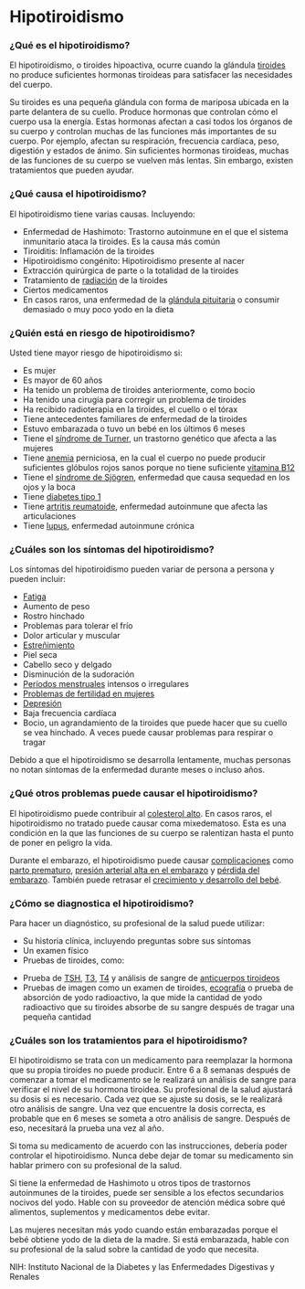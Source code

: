 Hipotiroidismo
==============


### ¿Qué es el hipotiroidismo?


El hipotiroidismo, o tiroides hipoactiva, ocurre cuando la glándula [tiroides](https://medlineplus.gov/spanish/thyroiddiseases.html) no produce suficientes hormonas tiroideas para satisfacer las necesidades del cuerpo.


Su tiroides es una pequeña glándula con forma de mariposa ubicada en la parte delantera de su cuello. Produce hormonas que controlan cómo el cuerpo usa la energía. Estas hormonas afectan a casi todos los órganos de su cuerpo y controlan muchas de las funciones más importantes de su cuerpo. Por ejemplo, afectan su respiración, frecuencia cardíaca, peso, digestión y estados de ánimo. Sin suficientes hormonas tiroideas, muchas de las funciones de su cuerpo se vuelven más lentas. Sin embargo, existen tratamientos que pueden ayudar.


### ¿Qué causa el hipotiroidismo?


El hipotiroidismo tiene varias causas. Incluyendo:


* Enfermedad de Hashimoto: Trastorno autoinmune en el que el sistema inmunitario ataca la tiroides. Es la causa más común
* Tiroiditis: Inflamación de la tiroides
* Hipotiroidismo congénito: Hipotiroidismo presente al nacer
* Extracción quirúrgica de parte o la totalidad de la tiroides
* Tratamiento de [radiación](https://medlineplus.gov/spanish/radiationtherapy.html) de la tiroides
* Ciertos medicamentos
* En casos raros, una enfermedad de la [glándula pituitaria](https://medlineplus.gov/spanish/pituitarydisorders.html) o consumir demasiado o muy poco yodo en la dieta


### ¿Quién está en riesgo de hipotiroidismo?


Usted tiene mayor riesgo de hipotiroidismo si:


* Es mujer
* Es mayor de 60 años
* Ha tenido un problema de tiroides anteriormente, como bocio
* Ha tenido una cirugía para corregir un problema de tiroides
* Ha recibido radioterapia en la tiroides, el cuello o el tórax
* Tiene antecedentes familiares de enfermedad de la tiroides
* Estuvo embarazada o tuvo un bebé en los últimos 6 meses
* Tiene el [síndrome de Turner](https://medlineplus.gov/spanish/turnersyndrome.html), un trastorno genético que afecta a las mujeres
* Tiene [anemia](https://medlineplus.gov/spanish/anemia.html) perniciosa, en la cual el cuerpo no puede producir suficientes glóbulos rojos sanos porque no tiene suficiente [vitamina B12](https://medlineplus.gov/spanish/bvitamins.html)
* Tiene el [síndrome de Sjögren](https://medlineplus.gov/spanish/sjogrenssyndrome.html), enfermedad que causa sequedad en los ojos y la boca
* Tiene [diabetes tipo 1](https://medlineplus.gov/spanish/diabetestype1.html)
* Tiene [artritis reumatoide](https://medlineplus.gov/spanish/rheumatoidarthritis.html), enfermedad autoinmune que afecta las articulaciones
* Tiene [lupus](https://medlineplus.gov/spanish/lupus.html), enfermedad autoinmune crónica


### ¿Cuáles son los síntomas del hipotiroidismo?


Los síntomas del hipotiroidismo pueden variar de persona a persona y pueden incluir:


* [Fatiga](https://medlineplus.gov/spanish/fatigue.html)
* Aumento de peso
* Rostro hinchado
* Problemas para tolerar el frío
* Dolor articular y muscular
* [Estreñimiento](https://medlineplus.gov/spanish/constipation.html)
* Piel seca
* Cabello seco y delgado
* Disminución de la sudoración
* [Períodos menstruales](https://medlineplus.gov/spanish/menstruation.html) intensos o irregulares
* [Problemas de fertilidad en mujeres](https://medlineplus.gov/spanish/femaleinfertility.html)
* [Depresión](https://medlineplus.gov/spanish/depression.html)
* Baja frecuencia cardíaca
* Bocio, un agrandamiento de la tiroides que puede hacer que su cuello se vea hinchado. A veces puede causar problemas para respirar o tragar


Debido a que el hipotiroidismo se desarrolla lentamente, muchas personas no notan síntomas de la enfermedad durante meses o incluso años.


### ¿Qué otros problemas puede causar el hipotiroidismo?


El hipotiroidismo puede contribuir al [colesterol alto](https://medlineplus.gov/spanish/cholesterol.html). En casos raros, el hipotiroidismo no tratado puede causar coma mixedematoso. Esta es una condición en la que las funciones de su cuerpo se ralentizan hasta el punto de poner en peligro la vida.


Durante el embarazo, el hipotiroidismo puede causar [complicaciones](https://medlineplus.gov/spanish/healthproblemsinpregnancy.html) como [parto prematuro](https://medlineplus.gov/spanish/pretermlabor.html), [presión arterial alta en el embarazo](https://medlineplus.gov/spanish/highbloodpressureinpregnancy.html) y [pérdida del embarazo](https://medlineplus.gov/spanish/miscarriage.html). También puede retrasar el [crecimiento y desarrollo del bebé](https://medlineplus.gov/spanish/fetalhealthanddevelopment.html).


### ¿Cómo se diagnostica el hipotiroidismo?


Para hacer un diagnóstico, su profesional de la salud puede utilizar:


* Su historia clínica, incluyendo preguntas sobre sus síntomas
* Un examen físico
* Pruebas de tiroides, como:
+ Prueba de [TSH](https://medlineplus.gov/spanish/pruebas-de-laboratorio/prueba-de-tsh/), [T3](https://medlineplus.gov/spanish/pruebas-de-laboratorio/pruebas-de-triyodotironina-t3/), [T4](https://medlineplus.gov/spanish/pruebas-de-laboratorio/prueba-de-tiroxina-t4/) y análisis de sangre de [anticuerpos tiroideos](https://medlineplus.gov/spanish/pruebas-de-laboratorio/anticuerpos-antitiroideos/)
+ Pruebas de imagen como un examen de tiroides, [ecografía](https://medlineplus.gov/spanish/pruebas-de-laboratorio/ecografia/) o prueba de absorción de yodo radioactivo, la que mide la cantidad de yodo radioactivo que su tiroides absorbe de su sangre después de tragar una pequeña cantidad


### ¿Cuáles son los tratamientos para el hipotiroidismo?


El hipotiroidismo se trata con un medicamento para reemplazar la hormona que su propia tiroides no puede producir. Entre 6 a 8 semanas después de comenzar a tomar el medicamento se le realizará un análisis de sangre para verificar el nivel de su hormona tiroidea. Su profesional de la salud ajustará su dosis si es necesario. Cada vez que se ajuste su dosis, se le realizará otro análisis de sangre. Una vez que encuentre la dosis correcta, es probable que en 6 meses se someta a otro análisis de sangre. Después de eso, necesitará la prueba una vez al año.


Si toma su medicamento de acuerdo con las instrucciones, debería poder controlar el hipotiroidismo. Nunca debe dejar de tomar su medicamento sin hablar primero con su profesional de la salud.


Si tiene la enfermedad de Hashimoto u otros tipos de trastornos autoinmunes de la tiroides, puede ser sensible a los efectos secundarios nocivos del yodo. Hable con su proveedor de atención médica sobre qué alimentos, suplementos y medicamentos debe evitar.


Las mujeres necesitan más yodo cuando están embarazadas porque el bebé obtiene yodo de la dieta de la madre. Si está embarazada, hable con su profesional de la salud sobre la cantidad de yodo que necesita.


NIH: Instituto Nacional de la Diabetes y las Enfermedades Digestivas y Renales 

